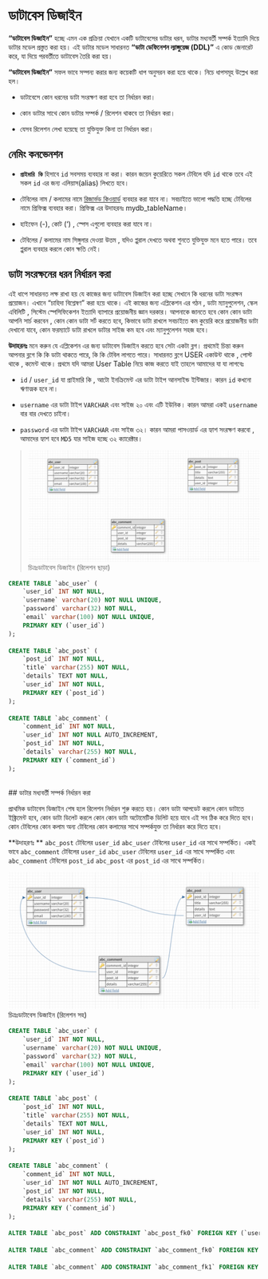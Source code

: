 # ডাটাবেস ডিজাইন

**“ডাটাবেস ডিজাইন”** হচ্ছে এমন এক প্রক্রিয়া যেখানে একটি ডাটাবেসের ডাটার ধরন, ডাটার মধ্যবর্তী সম্পর্ক ইত্যাদি দিয়ে ডাটার মডেল প্রস্তুত করা হয়। এই ডাটার মডেল সাধারনত **“ডাটা ডেফিনেশন ল্যাঙ্গুয়েজ (DDL)”** এ কোড জেনারেট করে, যা দিয়ে পরবর্তীতে ডাটাবেস তৈরি করা হয়। 

**“ডাটাবেস ডিজাইন”** সফল ভাবে সম্পন্য করার জন্য কয়েকটি ধাপ অনুসরন করা হয়ে থাকে। নিচে ধাপসমূহ উল্লেখ করা হল।

* ডাটাবেসে কোন ধরনের ডাটা সংরক্ষণ করা হবে তা নির্ধারন করা।

* কোন ডাটার সাথে কোন ডাটার সম্পর্ক / রিলেশন থাকবে তা নির্ধারন করা।

* যেসব রিলেশন লেখা হয়েছে তা যুক্তিযুক্ত কিনা তা নির্ধারন করা।

## নেমিং কনভেনশন
* **`প্রাইমারি কি`** হিসাবে `id` সবসময় ব্যবহার না করা। কারন জয়েন কুয়েরিতে সকল টেবিলে যদি `id` থাকে তবে এই সকল `id` এর জন্য এলিয়াস(alias) লিখতে হবে।

* টেবিলের নাম / কলামের নামে [রিজার্ভড কিওয়ার্ড](reserved-keyword.md) ব্যবহার করা যাবে না। সবচাইতে ভালো পদ্ধতি হচ্ছে টেবিলের নামে প্রিফিক্স ব্যবহার করা। প্রিফিক্স এর উদাহরনঃ mydb_tableName। 

* হাইফেন (-), কোট (‘) , স্পেস এগুলো ব্যবহার করা যাবে না।

* টেবিলের / কলামের নাম সিঙ্গুলার দেওয়া উত্তম , যদিও প্লুরাল দেখতে অথবা শুনতে যুক্তিযুক্ত মনে হতে পারে। তবে প্লুরাল ব্যবহার করলে কোন ক্ষতি নেই।


## ডাটা সংরক্ষনের ধরন নির্ধারন করা

এই ধাপে সাধারনত লক্ষ রাখা হয় যে কাজের জন্য  ডাটাবেস ডিজাইন করা হচ্ছে সেখানে কি ধরনের ডাটা সংরক্ষন প্রয়োজন। এখানে “চাহিদা বিশ্লেষণ” করা হয়ে থাকে। এই কাজের জন্য এপ্লিকেশন এর গঠন , ডাটা ম্যানুপুলেশন, স্কেল এবিলিটি , সিস্টেম স্পেসিফিকেশন ইত্যাদি ব্যাপারে প্রয়োজনীয় জ্ঞান দরকার। আপনাকে জানতে হবে কোন কোন ডাটা আপনি সার্চ করবেন , কোন কোন ডাটা সর্ট করতে হবে, কিভাবে ডাটা রাখলে সবচাইতে কম কুয়েরি করে প্রয়োজনীয় ডাটা দেখানো যাবে, কোন ফরম্যাটে ডাটা রাখলে ডাটার সাইজ কম হবে এবং ম্যানুপুলেশন সহজ হবে।   

**উদাহরনঃ**
মনে করুন যে এপ্লিকেশন এর জন্য ডাটাবেস ডিজাইন করতে হবে সেটা একটা ব্লগ। প্রথমেই চিন্তা করুন আপনার ব্লগে কি কি ডাটা থাকতে পারে, কি কি টেবিল লাগতে পারে। সাধারনত ব্লগে USER একাউন্ট থাকে , পোস্ট থাকে , কমেন্ট থাকে। প্রথমে যদি আমরা User Table নিয়ে কাজ করতে যাই তাহলে আমাদের যা যা লাগবেঃ

 * `id` / `user_id` যা প্রাইমারি কি , আটো ইনক্রিমেন্ট এর ডাটা টাইপ আনসাইন্ড ইন্টিজার। কারন `id` কখনো ঋণাত্মক হবে না।

* `username` এর ডাটা টাইপ `VARCHAR` এবং সাইজ ২০ এবং এটি ইউনিক। কারন আমরা একই `username` বার বার দেখতে চাইনা। 

* `password`  এর ডাটা টাইপ `VARCHAR` এবং সাইজ ৩২। কারন আমরা পাসওয়ার্ড এর হ্যাশ সংরক্ষণ করবো , আমাদের হ্যাশ হবে `MD5` যার সাইজ হচ্ছে ৩২ ক্যারেক্টার। 


> ![](images/1.png)
চিত্রঃডাটাবেস ডিজাইন (রিলেশন ছাড়া)

```sql
CREATE TABLE `abc_user` (
	`user_id` INT NOT NULL,
	`username` varchar(20) NOT NULL UNIQUE,
	`password` varchar(32) NOT NULL,
	`email` varchar(100) NOT NULL UNIQUE,
	PRIMARY KEY (`user_id`)
);

CREATE TABLE `abc_post` (
	`post_id` INT NOT NULL,
	`title` varchar(255) NOT NULL,
	`details` TEXT NOT NULL,
	`user_id` INT NOT NULL,
	PRIMARY KEY (`post_id`)
);

CREATE TABLE `abc_comment` (
	`comment_id` INT NOT NULL,
	`user_id` INT NOT NULL AUTO_INCREMENT,
	`post_id` INT NOT NULL,
	`details` varchar(255) NOT NULL,
	PRIMARY KEY (`comment_id`)
);
```

<br>
## ডাটার মধ্যবর্তী সম্পর্ক নির্ধারন করা

প্রাথমিক ডাটাবেস ডিজাইন শেষ হলে রিলেশন নির্ধারন শুরু করতে হয়। কোন ডাটা আপডেট করলে কোন ডাটাতে ইঙ্ক্রিমেন্ট হবে, কোন ডাটা ডিলেট করলে কোন কোন ডাটা অটোমেটিক ডিলিট হয়ে যাবে এই সব ঠিক করে দিতে হবে। কোন টেবিলের কোন কলাম অন্য টেবিলের কোন কলামের সাথে সম্পর্কযুক্ত তা  নির্ধারন করে দিতে হবে।

**উদাহরণঃ ** `abc_post` টেবিলের `user_id` `abc_user` টেবিলের  `user_id` এর সাথে সম্পর্কিত। একই ভাবে `abc_comment` টেবিলের `user_id` `abc_user` টেবিলের  `user_id` এর সাথে সম্পর্কিত এবং  `abc_comment` টেবিলের `post_id` `abc_post` এর `post_id` এর সাথে সম্পর্কিত।

> 
![](images/2.png)
চিত্রঃডাটাবেস ডিজাইন (রিলেশন সহ)

```sql
CREATE TABLE `abc_user` (
	`user_id` INT NOT NULL,
	`username` varchar(20) NOT NULL UNIQUE,
	`password` varchar(32) NOT NULL,
	`email` varchar(100) NOT NULL UNIQUE,
	PRIMARY KEY (`user_id`)
);

CREATE TABLE `abc_post` (
	`post_id` INT NOT NULL,
	`title` varchar(255) NOT NULL,
	`details` TEXT NOT NULL,
	`user_id` INT NOT NULL,
	PRIMARY KEY (`post_id`)
);

CREATE TABLE `abc_comment` (
	`comment_id` INT NOT NULL,
	`user_id` INT NOT NULL AUTO_INCREMENT,
	`post_id` INT NOT NULL,
	`details` varchar(255) NOT NULL,
	PRIMARY KEY (`comment_id`)
);

ALTER TABLE `abc_post` ADD CONSTRAINT `abc_post_fk0` FOREIGN KEY (`user_id`) REFERENCES `abc_user`(`user_id`);

ALTER TABLE `abc_comment` ADD CONSTRAINT `abc_comment_fk0` FOREIGN KEY (`user_id`) REFERENCES `abc_user`(`user_id`);

ALTER TABLE `abc_comment` ADD CONSTRAINT `abc_comment_fk1` FOREIGN KEY (`post_id`) REFERENCES `abc_post`(`post_id`);
```
<br>

